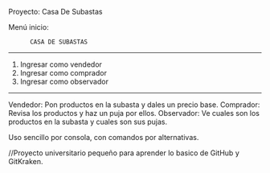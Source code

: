  Proyecto: Casa De Subastas

Menú inicio:

          CASA DE SUBASTAS
------------------------------------
1. Ingresar como vendedor
2. Ingresar como comprador
3. Ingresar como observador
------------------------------------
> 

Vendedor: Pon productos en la subasta y dales un precio base.
Comprador: Revisa los productos y haz un puja por ellos.
Observador: Ve cuales son los productos en la subasta y cuales son sus pujas.

Uso sencillo por consola, con comandos por alternativas.





//Proyecto universitario pequeño para aprender lo basico de GitHub y GitKraken.
